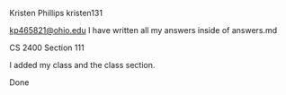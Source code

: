 Kristen Phillips
kristen131

kp465821@ohio.edu
I have written all my answers inside of answers.md

CS 2400 Section 111

I added my class and the class section.

Done
